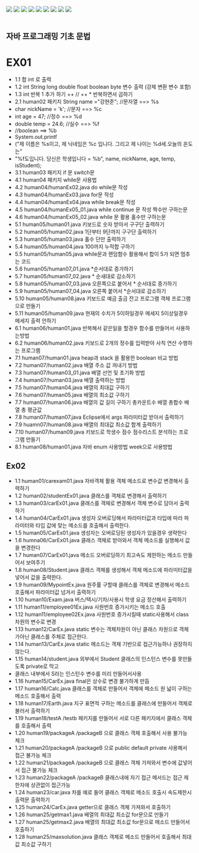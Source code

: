 <img src="https://capsule-render.vercel.app/api?type=wave&color=auto&height=300&section=header&text=휴먼교육센터%20자바파일&fontSize=60" />
<img src="https://img.shields.io/badge/Java-F7DF1E?style=flat-square&logo=JavaScript&logoColor=white"/>
<img src="https://img.shields.io/badge/Eclipse-2C2255?style=flat-square&logo=Eclipse&logoColor=white"/>
<img src="https://img.shields.io/badge/Oracle-F80000?style=flat-square&logo=Oracle&logoColor=white"/>
<img src="https://img.shields.io/badge/Spring-6DB33F?style=flat-square&logo=Spring&logoColor=white"/>
<img src="https://img.shields.io/badge/VisualStudioCode-007ACC?style=flat-square&logo=VisualStudioCode&logoColor=white"/>
<img src="https://img.shields.io/badge/GitHub-181717?style=flat-square&logo=GitHub&logoColor=white"/>
<a href="https://hits.seeyoufarm.com"><img src="https://hits.seeyoufarm.com/api/count/incr/badge.svg?url=https%3A%2F%2Fgithub.com%2Fhyungrack-Choi&count_bg=%2379C83D&title_bg=%23555555&icon=fluentd.svg&icon_color=%23E7E7E7&title=%EB%B0%A9%EB%AC%B8%EC%9E%90%EC%88%98&edge_flat=false"/></a>
<img src="https://github-readme-stats.vercel.app/api/top-langs/?username=hyungrack-Choi&layout=compact"><br><br>

## 자바 프로그래밍 기초 문법

# EX01

- 1.1 합 int 로 출력
- 1.2 int String long double float boolean byte 변수 출력 (강제 변환 변수 포함)
- 1.3 int 반복 1 추가 하기 ++ // ++ \* 반복하면서 곱하기
- 2.1 human02 패키지 String name ="강현준"; //문자열 ==> %s
- char nickName = 'k'; //문자 ==> %c
- int age = 47; //정수 ==> %d
- double temp = 24.6; //실수 ==> %f
- //boolean ==> %b
- System.out.printf
- ("제 이름은 %s이고, 제 닉네임은 %c 입니다. 그리고 제 나이는 %d세.오늘의 온도는"
- "%f도입니다. 당신은 학생입니다 = %b", name, nickName, age, temp, isStudent);
- 3.1 human03 패키지 if 문 switch문
- 4.1 human04 패키지 while문 사용법
- 4.2 human04/humanEx02.java do while문 작성
- 4.3 human04/humanEx03.java for문 작성
- 4.4 human04/humanEx04.java while break문 작성
- 4.5 human04/humanEx05_01.java while continue 문 작성 짝수만 구하는문
- 4.6 human04/humanEx05_02.java while 문 활용 홀수만 구하는문
- 5.1 human05/human01.java 키보드로 숫자 받아서 구구단 출력하기
- 5.2 human05/human02.java 1단부터 9단까지 구구단 출력하기
- 5.3 human05/human03.java 홀수 단만 출력하기
- 5.4 human05/human04.java 100까지 누적합 구하기
- 5.5 human05/human05.java while문과 랜덤함수 활용해서 합이 5가 되면 멈추는 코드
- 5.6 human05/human07_01.java \*순서대로 증가하기
- 5.7 human05/human07_02.java \* 순새대로 감소하기
- 5.8 human05/human07_03.java 오른쪽으로 붙어서 \* 순서대로 증가하기
- 5.9 human05/human07_04.java 오른쪽 붙어서 \*순서대로 감소하기
- 5.10 human05/human08.java 키보드로 예금 출금 잔고 프로그램 객체 프로그램으로 만들기
- 5.11 human05/human09.java 현재의 수치가 5이하일경우 메세지 5이상일경우 메세지 출력 안하기
- 6.1 human06/human01.java 반복해서 같은일을 할경우 함수를 만들어서 사용하는방법
- 6.2 human06/human02.java 키보드로 2개의 정수를 입력받아 사칙 연산 수행하는 프로그램
- 7.1 human07/human01.java heap과 stack 을 활용한 boolean 비교 방법
- 7.2 human07/human02.java 배열 주소 값 꺼내기 방법
- 7.3 human07/human03_01.java 배열 선언 및 초기화 방법
- 7.4 human07/human03.java 배열 출력하는 방법
- 7.5 human07/human04.java 배열의 최대값 구하기
- 7.6 human07/human05.java 배열의 최소값 구하기
- 7.7 human07/human06.java 배열의 값 길이 구하기 총카운트수 배열 총합수 배열 총 평균값
- 7.8 human07/human07.java Eclipse에서 args 파라미터값 받아서 출력하기
- 7.9 huamn07/human08.java 배열의 최대값 최소값 합계 출력하기
- 7.10 human07/human09.java 키보드로 학생수 점수 점수리스트 분석하는 프로그램 만들기
- 8.1 human08/human01.java 자바 enum 사용방법 week으로 사용방법

## Ex02

- 1.1 human01/carexam01.java 자바객체 활용 객체 메소드로 변수값 변경해서 출력하기
- 1.2 human02/studentEx01.java 클래스를 객체로 변경해서 출력하기
- 1.3 human03/carEx01.java 클래스를 객체로 변경해서 객체 변수로 담아서 출력하기
- 1.4 human04/CarEx01.java 생성자 오버로딩해서 파라미터값과 타입에 따라 파라미터와 타입 값에 맞는 메소드를 호출해서 출력한다.
- 1.5 human05/CarEx01.java 생성자는 오버로딩된 생성자가 있을경우 생략한다
- 1.6 humna06/CarEx01.java 클래스 객체로 받아와서 객체 메소드를 실행해서 값을 변경한다
- 1.7 human07/CarEx01.java 메소드 오버로딩하기 최고속도 제한하는 메소드 만들어서 보여주기
- 1.8 human08/Student.java 클래스 객체를 생성해서 객체 메소드에 파라미터값을 넣어서 값을 출력한다.
- 1.9 human09/MypointEx.java 원주률 구할때 클래스를 객체로 변경해서 메소드 호출해서 파라미터값 넘겨서 출력하기
- 1.10 human10/Exam.java 버스/텍시/기차/사용시 학생 요금 정산해서 출력하기
- 1.11 human11/employee01Ex.java 사원번호 증가시키는 메소드 호출
- 1.12 human11/employee02Ex.java 사원번호 증가시킬때 static사용해서 class차원의 변수로 변경
- 1.13 human12/CarEx.java static 변수는 객체차원이 아닌 클래스 차원으로 객체가아닌 클래스를 주체로 접근한다.
- 1.14 human13/CarEx.java static 메소드는 객체 기반으로 접근가능하나 권장하지 않는다.
- 1.15 human14/student.java 외부에서 Student 클래스의 인스턴스 변수를 못만들도록 private로 막고
- 클래스 내부에서 S라는 인스턴수 변수를 미리 만들어서사용
- 1.16 human15/CarEx.java final은 상수로 변경 불가하게 만듬
- 1.17 human16/Calc.java 클래스를 객체로 만들어서 객체에 메소드 원 넓이 구하는 메소드 호출해서 출력
- 1.18 human17/Earth.java 지구 표면적 구하는 메소드를 클래스에 만들어서 객체로 불러서 출력하기
- 1.19 human18/testA /testb 패키지를 만들어서 서로 다른 패키지에서 클래스 객체를 호출해서 출력
- 1.20 human19/packageA /packageB 으로 클래스 객체 호출해서 사용 불가능 체크
- 1.21 human20/packageA /packageB 으로 public default private 사용해서 접근 불가능 체크
- 1.22 human21/packageA /packageB 으로 클래스 객체 가져와서 변수에 값넣어서 접근 불가능 체크
- 1.23 human22/packageA /packageB 클래스내에 자기 접근 메서드는 접근 제한자에 상관없이 접근가능
- 1.24 human23/car.java 차를 예로 들어 클래스 객체로 메소드 호출시 속도제한시 출력문 출력하기
- 1.25 human24/CarEx.java getter으로 클래스 객체 가져와서 호출하기
- 1.26 human25/getmax1.java 배열의 최대값 최소값 for문으로 만들기
- 1.27 human25/getmax2.java 배열의 최대값 최소값 for문으로 메소드 만들어서 호출하기
- 1.28 human25/maxsolution.java 클래스 객체로 메소드 만들어서 호출해서 최대값 최소값 구하기
